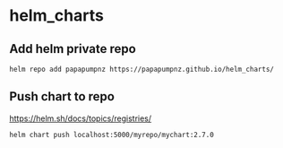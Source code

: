 # helm_charts

## Add helm private repo
```
helm repo add papapumpnz https://papapumpnz.github.io/helm_charts/
```

## Push chart to repo
https://helm.sh/docs/topics/registries/
```
helm chart push localhost:5000/myrepo/mychart:2.7.0
```
